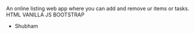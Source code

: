 An online listing web app where you can add and remove ur items or tasks.
HTML
VANILLA JS
BOOTSTRAP
- Shubham
